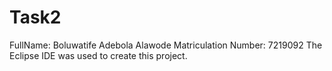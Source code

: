 # Task2
FullName: Boluwatife Adebola Alawode
Matriculation Number: 7219092
The Eclipse IDE was used to create this project.
